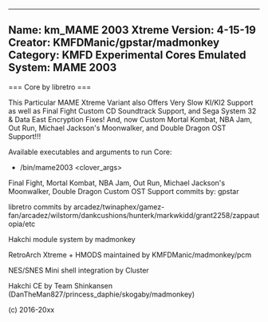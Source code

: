 -----------------------
Name: km_MAME 2003 Xtreme
Version: 4-15-19
Creator: KMFDManic/gpstar/madmonkey
Category: KMFD Experimental Cores
Emulated System: MAME 2003
-----------------------
=== Core by libretro ===

This Particular MAME Xtreme Variant also Offers Very Slow KI/KI2 Support as well as
Final Fight Custom CD Soundtrack Support, and Sega System 32 & Data East Encryption
Fixes!  And, now Custom Mortal Kombat, NBA Jam, Out Run, Michael Jackson's Moonwalker, 
and Double Dragon OST Support!!!

Available executables and arguments to run Core:
- /bin/mame2003 <rom> <clover_args>

Final Fight, Mortal Kombat, NBA Jam, Out Run, Michael Jackson's Moonwalker, Double Dragon Custom OST Support commits by: gpstar

libretro commits by arcadez/twinaphex/gamez-fan/arcadez/wilstorm/dankcushions/hunterk/markwkidd/grant2258/zappautopia/etc

Hakchi module system by madmonkey

RetroArch Xtreme + HMODS maintained by KMFDManic/madmonkey/pcm

NES/SNES Mini shell integration by Cluster

Hakchi CE by Team Shinkansen (DanTheMan827/princess_daphie/skogaby/madmonkey)

(c) 2016-20xx

